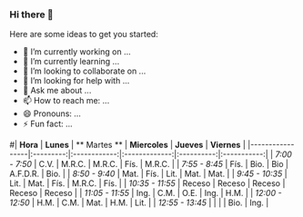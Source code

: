 ### Hi there 👋

Here are some ideas to get you started:

- 🔭 I’m currently working on ...
- 🌱 I’m currently learning ...
- 👯 I’m looking to collaborate on ...
- 🤔 I’m looking for help with ...
- 💬 Ask me about ...
- 📫 How to reach me: ...
- 😄 Pronouns: ...
- ⚡ Fun fact: ...

#| **Hora**        | **Lunes** | ** Martes ** | **Miercoles** | **Jueves** | **Viernes** |
|-----------------|:---------:|:------------:|:-------------:|:----------:|:-----------:|
| _7:00 - 7:50_   |    C.V.   |    M.R.C.    |     M.R.C.    |    Fís.    |    M.R.C.   |
| _7:55 - 8:45_   |    Fís.   |     Bio.     |      Bio      |  A.F.D.R.  |     Bio.    |
| _8:50 - 9:40_   |    Mat.   |     Fís.     |      Lit.     |    Mat.    |     Mat.    |
| _9:45 - 10:35_  |    Lit.   |     Mat.     |      Fís.     |   M.R.C.   |     Fís.    |
| _10:35 - 11:55_ |   Receso  |    Receso    |     Receso    |   Receso   |    Receso   |
| _11:05 - 11:55_ |    Ing.   |     C.M.     |      O.E.     |    Ing.    |     H.M.    |
| _12:00 - 12:50_ |    H.M.   |     C.M.     |      Mat.     |    H.M.    |     Lit.    |
| _12:55 - 13:45_ |           |              |               |    Bio.    |     Ing.    |
